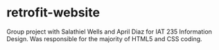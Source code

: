 # retrofit-website
Group project with Salathiel Wells and April Diaz for IAT 235 Information Design.
Was responsible for the majority of HTML5 and CSS coding.
